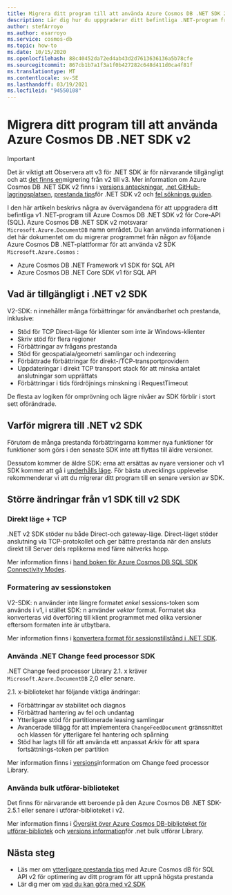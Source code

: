 ```yaml
---
title: Migrera ditt program till att använda Azure Cosmos DB .NET SDK 2,0 (Microsoft. Azure. Cosmos)
description: Lär dig hur du uppgraderar ditt befintliga .NET-program från v1 SDK till .NET SDK v2 för Core-API (SQL).
author: stefArroyo
ms.author: esarroyo
ms.service: cosmos-db
ms.topic: how-to
ms.date: 10/15/2020
ms.openlocfilehash: 88c40452da72ed4ab43d2d7613636136a5b78cfe
ms.sourcegitcommit: 867cb1b7a1f3a1f0b427282c648d411d0ca4f81f
ms.translationtype: MT
ms.contentlocale: sv-SE
ms.lasthandoff: 03/19/2021
ms.locfileid: "94550108"
---
```

# <a name="migrate-your-application-to-use-the-azure-cosmos-db-net-sdk-v2"></a>Migrera ditt program till att använda Azure Cosmos DB .NET SDK v2

> [!IMPORTANT]
> Det är viktigt att Observera att v3 för .NET SDK är för närvarande tillgängligt och att [det finns en](migrate-dotnet-v3.md)migrering från v2 till v3. Mer information om Azure Cosmos DB .NET SDK v2 finns i [versions anteckningar](sql-api-sdk-dotnet.md), [.net GitHub-lagringsplatsen](https://github.com/Azure/azure-cosmos-dotnet-v2), [prestanda tips](performance-tips.md)för .NET SDK v2 och [fel söknings guiden](troubleshoot-dot-net-sdk.md).
>

I den här artikeln beskrivs några av övervägandena för att uppgradera ditt befintliga v1 .NET-program till Azure Cosmos DB .NET SDK v2 för Core-API (SQL). Azure Cosmos DB .NET SDK v2 motsvarar `Microsoft.Azure.DocumentDB` namn området. Du kan använda informationen i det här dokumentet om du migrerar programmet från någon av följande Azure Cosmos DB .NET-plattformar för att använda v2 SDK `Microsoft.Azure.Cosmos` :

* Azure Cosmos DB .NET Framework v1 SDK för SQL API
* Azure Cosmos DB .NET Core SDK v1 för SQL API

## <a name="whats-available-in-the-net-v2-sdk"></a>Vad är tillgängligt i .NET v2 SDK

V2-SDK: n innehåller många förbättringar för användbarhet och prestanda, inklusive:

* Stöd för TCP Direct-läge för klienter som inte är Windows-klienter
* Skriv stöd för flera regioner
* Förbättringar av frågans prestanda
* Stöd för geospatiala/geometri samlingar och indexering
* Förbättrade förbättringar för direkt-/TCP-transportprovidern
* Uppdateringar i direkt TCP transport stack för att minska antalet anslutningar som upprättats
* Förbättringar i tids fördröjnings minskning i RequestTimeout

De flesta av logiken för omprövning och lägre nivåer av SDK förblir i stort sett oförändrade.

## <a name="why-migrate-to-the-net-v2-sdk"></a>Varför migrera till .NET v2 SDK

Förutom de många prestanda förbättringarna kommer nya funktioner för funktioner som görs i den senaste SDK inte att flyttas till äldre versioner.

Dessutom kommer de äldre SDK: erna att ersättas av nyare versioner och v1 SDK kommer att gå i [underhålls läge](sql-api-sdk-dotnet.md). För bästa utvecklings upplevelse rekommenderar vi att du migrerar ditt program till en senare version av SDK.

## <a name="major-changes-from-v1-sdk-to-v2-sdk"></a>Större ändringar från v1 SDK till v2 SDK

### <a name="direct-mode--tcp"></a>Direkt läge + TCP

.NET v2 SDK stöder nu både Direct-och gateway-läge. Direct-läget stöder anslutning via TCP-protokollet och ger bättre prestanda när den ansluts direkt till Server dels replikerna med färre nätverks hopp.

Mer information finns i [hand boken för Azure Cosmos DB SQL SDK Connectivity Modes](sql-sdk-connection-modes.md).

### <a name="session-token-formatting"></a>Formatering av sessionstoken

V2-SDK: n använder inte längre formatet *enkel* sessions-token som används i v1, i stället SDK: n använder *vektor* format. Formatet ska konverteras vid överföring till klient programmet med olika versioner eftersom formaten inte är utbytbara.

Mer information finns i [konvertera format för sessionstillstånd i .NET SDK](how-to-convert-session-token.md).

### <a name="using-the-net-change-feed-processor-sdk"></a>Använda .NET Change feed processor SDK

.NET Change feed processor Library 2.1. x kräver `Microsoft.Azure.DocumentDB` 2,0 eller senare.

2.1. x-biblioteket har följande viktiga ändringar:

* Förbättringar av stabilitet och diagnos
* Förbättrad hantering av fel och undantag
* Ytterligare stöd för partitionerade leasing samlingar
* Avancerade tillägg för att implementera `ChangeFeedDocument` gränssnittet och klassen för ytterligare fel hantering och spårning
* Stöd har lagts till för att använda ett anpassat Arkiv för att spara fortsättnings-token per partition

Mer information finns i [versions](sql-api-sdk-dotnet-changefeed.md)information om Change feed processor Library.

### <a name="using-the-bulk-executor-library"></a>Använda bulk utförar-biblioteket

Det finns för närvarande ett beroende på den Azure Cosmos DB .NET SDK-2.5.1 eller senare i utförar-biblioteket i v2.

Mer information finns i [Översikt över Azure Cosmos DB-biblioteket för utförar-bibliotek](bulk-executor-overview.md) och [versions information](sql-api-sdk-bulk-executor-dot-net.md)för .net bulk utförar Library.

## <a name="next-steps"></a>Nästa steg

* Läs mer om [ytterligare prestanda tips](sql-api-get-started.md) med Azure Cosmos dB för SQL API v2 för optimering av ditt program för att uppnå högsta prestanda
* Lär dig mer om [vad du kan göra med v2 SDK](sql-api-dotnet-samples.md)